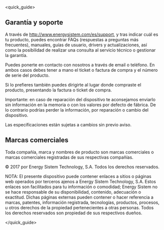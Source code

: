 <quick_guide>
## Garantía y soporte

A través de http://www.energysistem.com/es/support, y tras indicar cuál es tu producto, puedes encontrar FAQs (respuestas a preguntas más frecuentes), manuales, guías de usuario, drivers y actualizaciones, así como la posibilidad de realizar una consulta al servicio técnico o gestionar la garantía.

Puedes ponerte en contacto con nosotros a través de email o teléfono. En ambos casos debes tener a  mano el ticket o factura de compra y el número de serie del producto.

Si lo prefieres también puedes dirigirte al lugar donde compraste el producto, presentando la factura o ticket de compra.

Importante: en caso de reparación del dispositivo te aconsejamos enviarlo sin información en la memoria o con los valores por defecto de fábrica. De lo contrario podrías perder la información, por reparación o cambio del dispositivo.

Las especificaciones están sujetas a cambios sin previo aviso.

## Marcas comerciales

Toda compañía, marca y nombres de producto son marcas comerciales o marcas comerciales registradas de sus respectivas compañías.

© 2017 por Energy Sistem Technology, S.A. Todos los derechos reservados.

NOTA: El presente dispositivo puede contener enlaces a sitios o páginas web operados por terceros ajenos a Energy Sistem Technology, S.A. Estos enlaces son facilitados para tu información o comodidad; Energy Sistem no se hace responsable de su disponibilidad, contenido, adecuación o exactitud. Dichas páginas externas pueden contener o hacer referencia a marcas, patentes, información registrada, tecnologías, productos, procesos, u otros derechos de la propiedad pertenecientes a otras personas. Todos los derechos reservados son propiedad de sus respectivos dueños.

</quick_guide>
